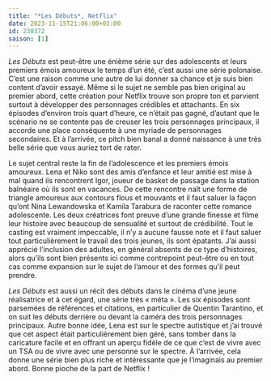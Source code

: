 ```yaml
---
title: "*Les Débuts*, Netflix"
date: 2023-11-15T21:06:00+01:00
id: 230372 
saison: [1]
---
```


*Les Débuts* est peut-être une énième série sur des adolescents et leurs premiers émois amoureux le temps d’un été, c’est aussi une série polonaise. C’est une raison comme une autre de lui donner sa chance et je suis bien content d’avoir essayé. Même si le sujet ne semble pas bien original au premier abord, cette création pour Netflix trouve son propre ton et parvient surtout à développer des personnages crédibles et attachants. En six épisodes d’environ trois quart d’heure, ce n’était pas gagné, d’autant que le scénario ne se contente pas de creuser les trois personnages principaux, il accorde une place conséquente à une myriade de personnages secondaires. Et à l’arrivée, ce pitch bien banal a donné naissance à une très belle série que vous auriez tort de rater.

Le sujet central reste la fin de l’adolescence et les premiers émois amoureux. Lena et Niko sont des amis d’enfance et leur amitié est mise à mal quand ils rencontrent Igor, joueur de basket de passage dans la station balnéaire où ils sont en vacances. De cette rencontre naît une forme de triangle amoureux aux contours flous et mouvants et il faut saluer la façon qu’ont Nina Lewandowska et Kamila Tarabura de raconter cette romance adolescente. Les deux créatrices font preuve d’une grande finesse et filme leur histoire avec beaucoup de sensualité et surtout de crédibilité. Tout le casting est vraiment impeccable, il n’y a aucune fausse note et il faut saluer tout particulièrement le travail des trois jeunes, ils sont épatants. J’ai aussi apprécié l’inclusion des adultes, en général absents de ce type d’histoires, alors qu’ils sont bien présents ici comme contrepoint peut-être ou en tout cas comme expansion sur le sujet de l’amour et des formes qu’il peut prendre.

*Les Débuts* est aussi un récit des débuts dans le cinéma d’une jeune réalisatrice et à cet égard, une série très « méta ». Les six épisodes sont parsemées de références et citations, en particulier de Quentin Tarantino, et on suit les débuts derrière ou devant la caméra des trois personnages principaux. Autre bonne idée, Lena est sur le spectre autistique et j’ai trouvé que cet aspect était particulièrement bien géré, sans tomber dans la caricature facile et en offrant un aperçu fidèle de ce que c’est de vivre avec un TSA ou de vivre avec une personne sur le spectre. À l’arrivée, cela donne une série bien plus riche et intéressante que je l’imaginais au premier abord. Bonne pioche de la part de Netflix !